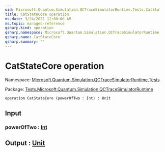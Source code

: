 ```yaml
---
uid: Microsoft.Quantum.Simulation.QCTraceSimulatorRuntime.Tests.CatStateCore
title: CatStateCore operation
ms.date: 3/24/2021 12:00:00 AM
ms.topic: managed-reference
qsharp.kind: operation
qsharp.namespace: Microsoft.Quantum.Simulation.QCTraceSimulatorRuntime.Tests
qsharp.name: CatStateCore
qsharp.summary: ''
---
```


# CatStateCore operation

Namespace: [Microsoft.Quantum.Simulation.QCTraceSimulatorRuntime.Tests](xref:Microsoft.Quantum.Simulation.QCTraceSimulatorRuntime.Tests)

Package: [Tests.Microsoft.Quantum.Simulation.QCTraceSimulatorRuntime](https://nuget.org/packages/Tests.Microsoft.Quantum.Simulation.QCTraceSimulatorRuntime)




```qsharp
operation CatStateCore (powerOfTwo : Int) : Unit
```


## Input

### powerOfTwo : [Int](xref:microsoft.quantum.lang-ref.int)





## Output : [Unit](xref:microsoft.quantum.lang-ref.unit)

